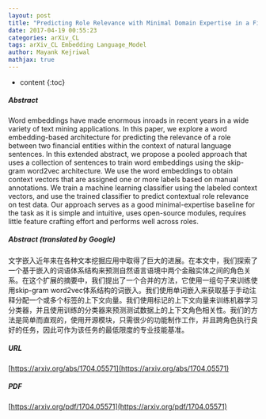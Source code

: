 ```yaml
---
layout: post
title: "Predicting Role Relevance with Minimal Domain Expertise in a Financial Domain"
date: 2017-04-19 00:55:23
categories: arXiv_CL
tags: arXiv_CL Embedding Language_Model
author: Mayank Kejriwal
mathjax: true
---
```


* content
{:toc}

##### Abstract
Word embeddings have made enormous inroads in recent years in a wide variety of text mining applications. In this paper, we explore a word embedding-based architecture for predicting the relevance of a role between two financial entities within the context of natural language sentences. In this extended abstract, we propose a pooled approach that uses a collection of sentences to train word embeddings using the skip-gram word2vec architecture. We use the word embeddings to obtain context vectors that are assigned one or more labels based on manual annotations. We train a machine learning classifier using the labeled context vectors, and use the trained classifier to predict contextual role relevance on test data. Our approach serves as a good minimal-expertise baseline for the task as it is simple and intuitive, uses open-source modules, requires little feature crafting effort and performs well across roles.

##### Abstract (translated by Google)
文字嵌入近年来在各种文本挖掘应用中取得了巨大的进展。在本文中，我们探索了一个基于嵌入的词语体系结构来预测自然语言语境中两个金融实体之间的角色关系。在这个扩展的摘要中，我们提出了一个合并的方法，它使用一组句子来训练使用skip-gram word2vec体系结构的词嵌入。我们使用单词嵌入来获取基于手动注释分配一个或多个标签的上下文向量。我们使用标记的上下文向量来训练机器学习分类器，并且使用训练的分类器来预测测试数据上的上下文角色相关性。我们的方法是简单而直观的，使用开源模块，只需很少的功能制作工作，并且跨角色执行良好的任务，因此可作为该任务的最低限度的专业技能基准。

##### URL
[https://arxiv.org/abs/1704.05571](https://arxiv.org/abs/1704.05571)

##### PDF
[https://arxiv.org/pdf/1704.05571](https://arxiv.org/pdf/1704.05571)

